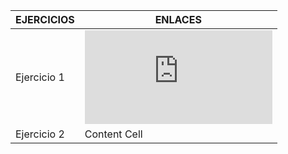 | EJERCICIOS  | ENLACES |
| ------------- | ------------- |
| Ejercicio 1  | ![Ejercicio 1](https://github.com/xRoxas07/SREI_2ASIR/blob/main/Ejercicio1.md)  |
| Ejercicio 2  | Content Cell  |
